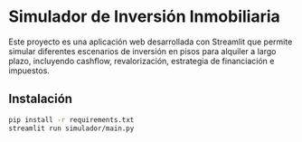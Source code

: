 # Simulador de Inversión Inmobiliaria

Este proyecto es una aplicación web desarrollada con Streamlit que permite simular diferentes escenarios de inversión en pisos para alquiler a largo plazo, incluyendo cashflow, revalorización, estrategia de financiación e impuestos.

## Instalación

```bash
pip install -r requirements.txt
streamlit run simulador/main.py

